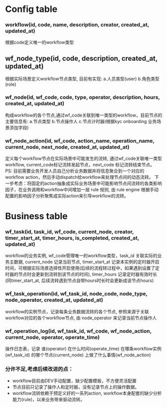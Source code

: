 # Config table
### workflow(id, code, name, description, creator, created_at, updated_at)
根据code定义唯一的workflow类型
## wf_node_type(id, code, description, created_at, updated_at)
根据实际场景定义workflow节点类型, 目前有实现: a.人员类型(user) b.角色类型(role)
### wf_node(id, wf_code, code, type, operator, description, hours, created_at, updated_at)
构成workflow的各个节点,通过wf_code关联到唯一类型的workflow，目前节点的主要信息有: a.节点类型  b.节点操作人  c.节点计时器(根据kyc onboarding 业务场景添加字段)
### wf_node_action(id, wf_code, action_name, operation_name, current_node, next_node, created_at, updated_at)
定义每个workflow节点在实际场景中可能发生的流转, 通过wf_code关联唯一类型workflow, current_code标记流转发起节点，next_code 标记流转结束节点。 PS: 目前需要业务开发人员自己分析业务数据并将信息聚合到一个对应的workflow action，然后手动dispatch给workflow来处理节点间的动态流转。 下一步考虑：将固定的action抽象成实际业务场景中可能影响节点间流转的各类影响因子，在业务调用和workflow中间增加一层 rule 规则, 由 rule engine 根据手动配置的影响因子分析聚焦成实际action来引导workflow的流转。

# Business table
### wf_task(id, task_id, wf_code, current_node, creator, timer_start_at, timer_hours, is_completed, created_at, updated_at)
workflow的业务实例, wf_code管理唯一的workflow类型，task_id 关联实际的业务主数据, current_node 记录当前节点, timer_start_at 记录本实例的定时器开启时间，可根据实际场景选择性开启使用(后续的流程转过程中，如果遇到设置了定时器的节点时会更新到流转到该节点的时间), timer_hours 记录定时器有效时长(同timer_start_at, 后续流转遇到节点自带hours时长时会更新成该节点hours)
### wf_task_operation(id, wf_task_id, node_code, node_type, node_operator, created_at, updated_at)
workflow的实例节点，记录每条业务数据流转的各个节点, 参照来源于关联workflow对应的各个workflow节点, 由 node_operator 来记录当前节点操作人
### wf_operation_log(id, wf_task_id, wf_code, wf_node_action, current_node, operator, operate_time)
操作日志表，记录 谁(operator) 在什么时间(operate_time) 在哪条workflow实例(wf_task_id) 的哪个节点(current_node) 上做了什么事情(wf_node_action)

### 分许不足,考虑后续改进的点：
- workflow目前由DEV手动配置，缺少配置模板，不方便灵活配置
- 节点目前只记录了操作人和定时器，没有记录节点上的操作数据。
- workflow流转依赖于预定义好的一系列action, workflow本身配套的缺少分析能力(rule)，以来业务带来驱动流转。



